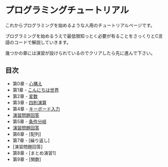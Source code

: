 # プログラミングチュートリアル
これからプログラミングを始めるような人用のチュートリアルページです。

プログラミングを始めるうえで最低限知っとく必要が有ることをさっくりとC言語のコードで解説していきます。

幾つかの章には演習が設けられているのでクリアしたら先に進んで下さい。


## 目次
- 第0章 - [心構え](doc/00-ready.md)
- 第1章 - [こんにちは世界](doc/01-HelloWorld.md)
- 第2章 - [変数](doc/02-Value.md)
- 第3章 - [四則演算](doc/03-Math.md)
- 第4章 - [キーボード入力](doc/04-Input.md)
 -  [演習問題回答](doc/04-Answer.md)
- 第5章 - [条件分岐](doc/05-If.md)
 -  [演習問題回答](doc/05-Answer.md)
- 第6章 - [配列]
- 第7章 - [繰り返し]
 -  [演習問題回答]
- 第8章 - [まとめ演習1]
- 第9章 - [関数]
